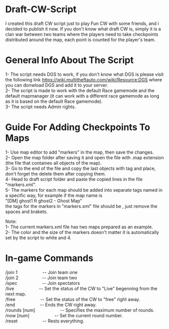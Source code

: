 # Draft-CW-Script
I created this draft CW script just to play Fun CW with some friends, and i decided to publish it now.
If you don't know what draft CW is, simply it is a clan war between two teams where the players need to take checkpoints distributed around the map, each point is counted for the player's team.

# General Info About The Script

1- The script needs DGS to work, if you don't know what DGS is please visit the following link https://wiki.multitheftauto.com/wiki/Resource:DGS where you can donwload DGS and add it to your server.<br>
2- The script is made to work with the default Race gamemode and the default mapmanager (it can work with a different race gamemode as long as it is based on the default Race gamemode).<br>
3- The script needs Admin rights.

# Guide For Adding Checkpoints To Maps

1- Use map editor to add "markers" in the map, then save the changes.<br>
2- Open the map folder after saving it and open the file with .map extension (the file that containes all objects of the map).<br>
3- Go to the end of the file and copy the last objects with <marker> tag and place, don't forget the delete them after copying them.<br>
4- Head to draft script folder and paste the copied lines in the file "markers.xml".<br>
5- The markers for each map should be added into separate tags named in a specific way, for example if the map name is <br>"[DM] ghost1 ft ghost2 - Ghost Map"<br>the tags for the markers in "markers.xml" file should be <DMghost1ftghost2-GhostMap>, just remove the spaces and brakets.<br>

Note:<br>1- The current markers.xml file has two maps prepared as an example.<br>2- The color and the size of the markers doesn't matter it is automatically set by the script to white and 4.


# In-game Commands
/join 1&nbsp;&nbsp;&nbsp;&nbsp;&nbsp;&nbsp;&nbsp;&nbsp;&nbsp;&nbsp;&nbsp;&nbsp;&nbsp;&nbsp;&nbsp;&nbsp;&nbsp;&nbsp;&nbsp;&nbsp;-- Join team one<br>
/join 2&nbsp;&nbsp;&nbsp;&nbsp;&nbsp;&nbsp;&nbsp;&nbsp;&nbsp;&nbsp;&nbsp;&nbsp;&nbsp;&nbsp;&nbsp;&nbsp;&nbsp;&nbsp;&nbsp;-- Join team two<br>
/spec&nbsp;&nbsp;&nbsp;&nbsp;&nbsp;&nbsp;&nbsp;&nbsp;&nbsp;&nbsp;&nbsp;&nbsp;&nbsp;&nbsp;&nbsp;&nbsp;&nbsp;&nbsp;&nbsp;&nbsp;-- Join spectators<br>
/live&nbsp;&nbsp;&nbsp;&nbsp;&nbsp;&nbsp;&nbsp;&nbsp;&nbsp;&nbsp;&nbsp;&nbsp;&nbsp;&nbsp;&nbsp;&nbsp;&nbsp;&nbsp;&nbsp;&nbsp;-- Set the status of the CW to "Live" begenning from the next map.<br>
/free&nbsp;&nbsp;&nbsp;&nbsp;&nbsp;&nbsp;&nbsp;&nbsp;&nbsp;&nbsp;&nbsp;&nbsp;&nbsp;&nbsp;&nbsp;&nbsp;&nbsp;&nbsp;&nbsp;&nbsp;-- Set the status of the CW to "free" right away.<br>
/end&nbsp;&nbsp;&nbsp;&nbsp;&nbsp;&nbsp;&nbsp;&nbsp;&nbsp;&nbsp;&nbsp;&nbsp;&nbsp;&nbsp;&nbsp;&nbsp;&nbsp;&nbsp;&nbsp;&nbsp;-- Ends the CW right away.<br>
/rounds [num]&nbsp;&nbsp;&nbsp;&nbsp;&nbsp;&nbsp;&nbsp;&nbsp;&nbsp;&nbsp;&nbsp;&nbsp;&nbsp;&nbsp;&nbsp;&nbsp;&nbsp;&nbsp;&nbsp;&nbsp;-- Specifies the maximum number of rounds.<br>
/now [num]&nbsp;&nbsp;&nbsp;&nbsp;&nbsp;&nbsp;&nbsp;&nbsp;&nbsp;&nbsp;&nbsp;&nbsp;&nbsp;&nbsp;&nbsp;&nbsp;&nbsp;&nbsp;&nbsp;&nbsp;-- Set the current round number.<br>
/reset&nbsp;&nbsp;&nbsp;&nbsp;&nbsp;&nbsp;&nbsp;&nbsp;&nbsp;&nbsp;&nbsp;&nbsp;&nbsp;&nbsp;&nbsp;&nbsp;&nbsp;&nbsp;&nbsp;&nbsp;-- Rests everything.
